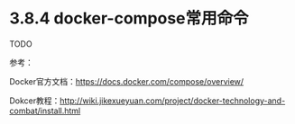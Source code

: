 # 3.8.4 docker-compose常用命令



TODO





参考：

Docker官方文档：https://docs.docker.com/compose/overview/

Dokcer教程：http://wiki.jikexueyuan.com/project/docker-technology-and-combat/install.html